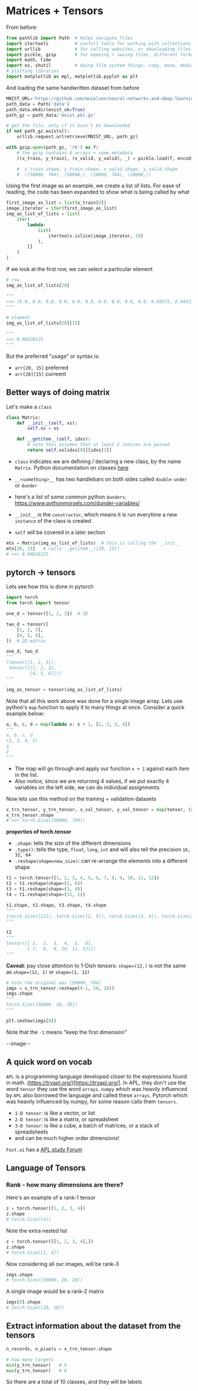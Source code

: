 # Matrices + Tensors

From before:

```python
from pathlib import Path  # helps navigate files 
import itertools          # usefull tools for working with collections + iterators
import urllib             # for calling websites, or downloading files
import pickle, gzip       # for opening + saving files, different format
import math, time
import os, shutil         # doing file system things, copy, move, mkdir
# plotting libraries
import matplotlib as mpl, matplotlib.pyplot as plt
```

And loading the same handwritten dataset from before

```python
MNIST_URL='https://github.com/mnielsen/neural-networks-and-deep-learning/blob/master/data/mnist.pkl.gz?raw=true'
path_data = Path('data')
path_data.mkdir(exist_ok=True)
path_gz = path_data/'mnist.pkl.gz'

# get the file, only if it hasn't be downloaded
if not path_gz.exists():
    urllib.request.urlretrieve(MNIST_URL, path_gz)

with gzip.open(path_gz, 'rb') as f:
    # the gzip contains 4 arrays + some metadata
    ((x_train, y_train), (x_valid, y_valid), _) = pickle.load(f, encoding='latin-1')

    #  x_train.shape, y_train.shape, x_valid.shape, y_valid.shape 
    #  ((50000, 784), (50000,), (10000, 784), (10000,))
```

Using the first image as an example, we create a list of lists. For ease of reading, the code has been expanded to show what is being called by what

```python
first_image_as_list = list(x_train[0])
image_iterator = iter(first_image_as_list)
img_as_list_of_lists = list(
    iter(
        lambda:
            list(
                itertools.islice(image_iterator, 28)
            ),
        []
    )
)
```

If we look at the first row, we can select a particular element

```python
# row
img_as_list_of_lists[20]

"""
>>> [0.0, 0.0, 0.0, 0.0, 0.0, 0.0, 0.0, 0.0, 0.0, 0.0, 0.09375, 0.4453125, 0.86328125, 0.98828125, 0.98828125, 0.98828125, 0.98828125, 0.78515625, 0.3046875, 0.0, 0.0, 0.0, 0.0, 0.0, 0.0, 0.0, 0.0, 0.0]
"""

# element
img_as_list_of_lists[20][15]

"""
>>> 0.98828125
"""
```

But the preferred "usage" or syntax is:
- `arr[20, 15]` preferred
- `arr[20][15]` curreent

## Better ways of doing matrix

Let's make a `class`

```python
class Matrix:
    def __init__(self, xs):
        self.xs = xs

    def __getitem__(self, idxs):
        # note this assumes that at least 2 indices are passed
        return self.xs[idxs[0]][idxs[1]]
```

- `class` indicates we are defining / declaring a new class, by the name `Matrix`. Python documentation on classes [here](https://docs.python.org/3/tutorial/classes.html#) 

- `__<something>__` has two handlebars on both sides called `double-under` or `dunder`
- here's a list of some common python `dunders`: https://www.pythonmorsels.com/dunder-variables/
- `__init__` is the `constructor`, which means it is run everytime a new `instance` of the class is created
- `self` will be covered in a later section

```python
mtx = Matrix(img_as_list_of_lists)  # this is calling the __init__
mtx[20, 15]   # calls __getitem__([20, 15])
# >>> 0.98828125
```

## pytorch -> tensors

Lets see how this is done in pytorch

```python
import torch
from torch import tensor

one_d = tensor([1, 2, 3])  # 1D

two_d = tensor([
    [1, 2, 3],
    [4, 5, 6],
])  # 2D matrix

one_d, two_d
"""
(tensor([1, 2, 3]),
 tensor([[1, 2, 3],
         [4, 5, 6]]))
"""

img_as_tensor = tensor(img_as_list_of_lists)
```

Note that all this work above was done for a single image array. Lets use python's `map` function to apply it to many things at once. Consider a quick example below:

```python
a, b, c, d = map(lambda x: x + 1, [1, 2, 3, 4])
"""
a, b, c, d
(2, 3, 4, 5)
a
2
"""
```

- The map will go through and apply our function `x + 1` against each item in the list.
- Also notice, since we are returning 4 values, if we put exactly 4 variables on the left side, we can do individual assignments

Now lets use this method on the training + validation datasets

```python
x_trn_tensor, y_trn_tensor, x_val_tensor, y_val_tensor = map(tensor, (x_train, y_train, x_valid, y_valid))
x_trn_tensor.shape
# >>> torch.Size([50000, 784])
```

**properties of torch.tensor**

- `.shape`: tells the size of the different dimensions
- `.type()`: tells the type, `float`, `long`, `int` and will also tell the precision `16, 32, 64`
- `.reshape(shape=new_size)`: can re-arrange the elements into a different shape

```python
t1 = torch.tensor([1, 2, 3, 4, 5, 6, 7, 8, 9, 10, 11, 12])
t2 = t1.reshape(shape=(2, 6))
t3 = t1.reshape(shape=(3, 4))
t4 = t1.reshape(shape=(12, 1))

t1.shape, t2.shape, t3.shape, t4.shape
"""
(torch.Size([12]), torch.Size([2, 6]), torch.Size([3, 4]), torch.Size([12, 1]))
"""

t2
"""
tensor([[ 1,  2,  3,  4,  5,  6],
        [ 7,  8,  9, 10, 11, 12]])
"""
```

**Caveat**: pay close attention to 1-Dish tensors: `shape=(12,)` is not the same as `shape=(12, 1)` or `shape=(1, 12)`

```python
# note the original was [50000, 784]
imgs = x_trn_tensor.reshape((-1, 28, 28))
imgs.shape
"""
torch.Size([50000, 28, 28])
"""

plt.imshow(imgs[0])
```

Note that the `-1` means "keep the first dimension"

--image--

## A quick word on vocab

`APL` is a programming language developed closer to the expressions found in math. (https://tryapl.org/)[https://tryapl.org/]. In APL, they don't use the word `tensor` they use the word `arrays`. `numpy` which was heavily influenced by `APL` also borrowed the language and called these `arrays`. Pytorch which was heavily influenced by numpy, for some reason calls them `tensors`.

- `1-D tensor`: is like a vector, or list
- `2-D tensor`: is like a matrix, or spreadsheet
- `3-D tensor`: is like a cube, a batch of matrices, or a stack of spreadsheets
- and can be much higher order dimensions!

`Fast.ai` has a [APL study Forum](https://forums.fast.ai/t/apl-array-programming/97188)

## Language of Tensors 

### Rank - how many dimensions are there?

Here's an example of a rank-1 tensor

```python
z = torch.tensor([1, 2, 3, 4])
z.shape
# torch.Size([4])
```

Note the extra nested list

```python
z = torch.tensor([[1, 2, 3, 4],])
z.shape
# torch.Size([1, 4])
```

Now considering all our images, will be rank-3

```python
imgs.shape
# torch.Size([50000, 28, 28])

```

A single image would be a rank-2 matrix

```python
imgs[0].shape
# torch.Size([28, 28])
```

## Extract information about the dataset from the tensors

```python
n_records, n_pixels = x_trn_tensor.shape

# how many targets
min(y_trn_tensor)   # 9
max(y_trn_tensor)   # 0
```

So there are a total of 10 classes, and they will be labels
